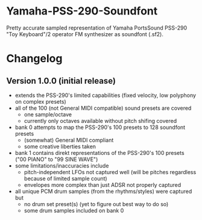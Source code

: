 # Yamaha-PSS-290-Soundfont
Pretty accurate sampled representation of Yamaha PortsSound PSS-290 "Toy Keyboard"/2 operator FM synthesizer as soundfont (.sf2).

# Changelog

## Version 1.0.0 (initial release)
- extends the PSS-290's limited capabilities (fixed velocity, low polyphony on complex presets)
- all of the 100 (not General MIDI compatible) sound presets are covered
  - one sample/octave
  - currently only octaves available without pitch shifing covered
- bank 0 attempts to map the PSS-290's 100 presets to 128 soundfont presets
  - (somewhat) General MIDI compliant
  - some creative liberties taken
- bank 1 contains direkt representations of the PSS-290's 100 presets ("00 PIANO" to "99 SINE WAVE")
- some limitations/inaccuracies include
  - pitch-independent LFOs not captured well (will be pitches regardless because of limited sample count)
  - envelopes more complex than just ADSR not properly captured
- all unique PCM drum samples (from the rhythms/styles) were captured but
  - no drum set preset(s) (yet to figure out best way to do so)
  - some drum samples included on bank 0
 
